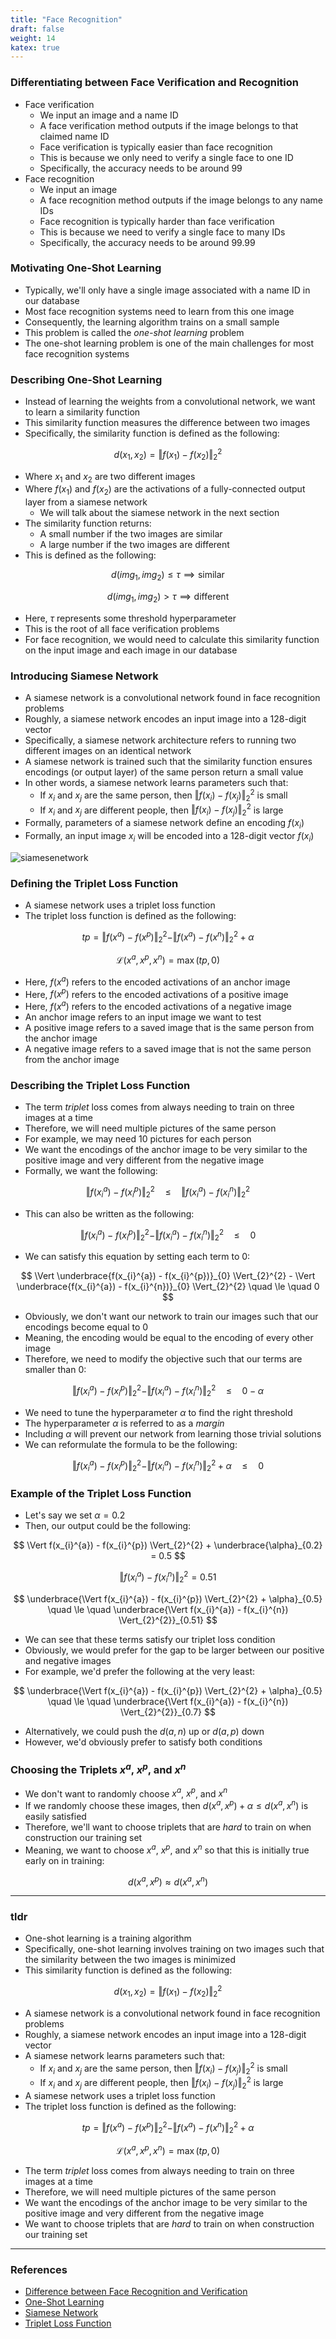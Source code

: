 ```yaml
---
title: "Face Recognition"
draft: false
weight: 14
katex: true
---
```


### Differentiating between Face Verification and Recognition
- Face verification
	- We input an image and a name ID
	- A face verification method outputs if the image belongs to that claimed name ID
	- Face verification is typically easier than face recognition
	- This is because we only need to verify a single face to one ID
	- Specifically, the accuracy needs to be around $99%$
- Face recognition
	- We input an image
	- A face recognition method outputs if the image belongs to any name IDs
	- Face recognition is typically harder than face verification
	- This is because we need to verify a single face to many IDs
	- Specifically, the accuracy needs to be around $99.99%$

### Motivating One-Shot Learning
- Typically, we'll only have a single image associated with a name ID in our database
- Most face recognition systems need to learn from this one image
- Consequently, the learning algorithm trains on a small sample
- This problem is called the *one-shot learning* problem
- The one-shot learning problem is one of the main challenges for most face recognition systems

### Describing One-Shot Learning
- Instead of learning the weights from a convolutional network, we want to learn a similarity function
- This similarity function measures the difference between two images
- Specifically, the similarity function is defined as the following:

$$
d(x_{1}, x_{2}) = \Vert f(x_{1}) - f(x_{2}) \Vert_{2}^{2}
$$

- Where $x_{1}$ and $x_{2}$ are two different images
- Where $f(x_{1})$ and $f(x_{2})$ are the activations of a fully-connected output layer from a siamese network
	- We will talk about the siamese network in the next section
- The similarity function returns:
	- A small number if the two images are similar
	- A large number if the two images are different
- This is defined as the following:

$$
d(img_{1}, img_{2}) \le \tau \implies \text{similar}
$$

$$
d(img_{1}, img_{2}) > \tau \implies \text{different}
$$

- Here, $\tau$ represents some threshold hyperparameter
- This is the root of all face verification problems
- For face recognition, we would need to calculate this similarity function on the input image and each image in our database

### Introducing Siamese Network
- A siamese network is a convolutional network found in face recognition problems
- Roughly, a siamese network encodes an input image into a $128$-digit vector
- Specifically, a siamese network architecture refers to running two different images on an identical network
- A siamese network is trained such that the similarity function ensures encodings (or output layer) of the same person return a small value
- In other words, a siamese network learns parameters such that:
	- If $x_{i}$ and $x_{j}$ are the same person, then $\Vert f(x_{i}) - f(x_{j}) \Vert_{2}^{2}$ is small
	- If $x_{i}$ and $x_{j}$ are different people, then $\Vert f(x_{i}) - f(x_{j}) \Vert_{2}^{2}$ is large
- Formally, parameters of a siamese network define an encoding $f(x_{i})$
- Formally, an input image $x_{i}$ will be encoded into a $128$-digit vector $f(x_{i})$

![siamesenetwork](../../../img/siamese_network.jpg)

### Defining the Triplet Loss Function
- A siamese network uses a triplet loss function
- The triplet loss function is defined as the following:

$$
tp = \Vert f(x^{a}) - f(x^{p}) \Vert_{2}^{2} - \Vert f(x^{a}) - f(x^{n}) \Vert_{2}^{2} + \alpha
$$

$$
\mathcal{L}(x^{a}, x^{p}, x^{n}) = \max(tp, 0)
$$

- Here, $f(x^{a})$ refers to the encoded activations of an anchor image
- Here, $f(x^{p})$ refers to the encoded activations of a positive image
- Here, $f(x^{a})$ refers to the encoded activations of a negative image
- An anchor image refers to an input image we want to test
- A positive image refers to a saved image that is the same person from the anchor image
- A negative image refers to a saved image that is not the same person from the anchor image

### Describing the Triplet Loss Function
- The term *triplet* loss comes from always needing to train on three images at a time
- Therefore, we will need multiple pictures of the same person
- For example, we may need $10$ pictures for each person
- We want the encodings of the anchor image to be very similar to the positive image and very different from the negative image
- Formally, we want the following:

$$
\Vert f(x_{i}^{a}) - f(x_{i}^{p}) \Vert_{2}^{2} \quad \le \quad \Vert f(x_{i}^{a}) - f(x_{i}^{n}) \Vert_{2}^{2}
$$

- This can also be written as the following:

$$
\Vert f(x_{i}^{a}) - f(x_{i}^{p}) \Vert_{2}^{2} - \Vert f(x_{i}^{a}) - f(x_{i}^{n}) \Vert_{2}^{2} \quad \le \quad 0
$$

- We can satisfy this equation by setting each term to $0$:

$$
\Vert \underbrace{f(x_{i}^{a}) - f(x_{i}^{p})}_{0} \Vert_{2}^{2} - \Vert \underbrace{f(x_{i}^{a}) - f(x_{i}^{n})}_{0} \Vert_{2}^{2} \quad \le \quad 0
$$

- Obviously, we don't want our network to train our images such that our encodings become equal to $0$
- Meaning, the encoding would be equal to the encoding of every other image
- Therefore, we need to modify the objective such that our terms are smaller than $0$:

$$
\Vert f(x_{i}^{a}) - f(x_{i}^{p}) \Vert_{2}^{2} - \Vert f(x_{i}^{a}) - f(x_{i}^{n}) \Vert_{2}^{2} \quad \le \quad 0 - \alpha
$$

- We need to tune the hyperparameter $\alpha$ to find the right threshold
- The hyperparameter $\alpha$ is referred to as a *margin*
- Including $\alpha$ will prevent our network from learning those trivial solutions
- We can reformulate the formula to be the following:

$$
\Vert f(x_{i}^{a}) - f(x_{i}^{p}) \Vert_{2}^{2} - \Vert f(x_{i}^{a}) - f(x_{i}^{n}) \Vert_{2}^{2} + \alpha \quad \le \quad 0
$$

### Example of the Triplet Loss Function
- Let's say we set $\alpha=0.2$
- Then, our output could be the following:

$$
\Vert f(x_{i}^{a}) - f(x_{i}^{p}) \Vert_{2}^{2} + \underbrace{\alpha}_{0.2} = 0.5
$$

$$
\Vert f(x_{i}^{a}) - f(x_{i}^{n}) \Vert_{2}^{2} = 0.51
$$

$$
\underbrace{\Vert f(x_{i}^{a}) - f(x_{i}^{p}) \Vert_{2}^{2} + \alpha}_{0.5} \quad \le \quad \underbrace{\Vert f(x_{i}^{a}) - f(x_{i}^{n}) \Vert_{2}^{2}}_{0.51}
$$

- We can see that these terms satisfy our triplet loss condition
- Obviously, we would prefer for the gap to be larger between our positive and negative images
- For example, we'd prefer the following at the very least:

$$
\underbrace{\Vert f(x_{i}^{a}) - f(x_{i}^{p}) \Vert_{2}^{2} + \alpha}_{0.5} \quad \le \quad \underbrace{\Vert f(x_{i}^{a}) - f(x_{i}^{n}) \Vert_{2}^{2}}_{0.7}
$$

- Alternatively, we could push the $d(a,n)$ up or $d(a,p)$ down
- However, we'd obviously prefer to satisfy both conditions

### Choosing the Triplets $x^{a}$, $x^{p}$, and $x^{n}$
- We don't want to randomly choose $x^{a}$, $x^{p}$, and $x^{n}$
- If we randomly choose these images, then $d(x^{a}, x^{p}) + \alpha \le d(x^{a}, x^{n})$ is easily satisfied
- Therefore, we'll want to choose triplets that are *hard* to train on when construction our training set
- Meaning, we want to choose $x^{a}$, $x^{p}$, and $x^{n}$ so that this is initially true early on in training:

$$
d(x^{a}, x^{p}) \approx d(x^{a}, x^{n})
$$

---

### tldr
- One-shot learning is a training algorithm
- Specifically, one-shot learning involves training on two images such that the similarity between the two images is minimized
- This similarity function is defined as the following:

$$
d(x_{1}, x_{2}) = \Vert f(x_{1}) - f(x_{2}) \Vert_{2}^{2}
$$

- A siamese network is a convolutional network found in face recognition problems
- Roughly, a siamese network encodes an input image into a $128$-digit vector
- A siamese network learns parameters such that:
	- If $x_{i}$ and $x_{j}$ are the same person, then $\Vert f(x_{i}) - f(x_{j}) \Vert_{2}^{2}$ is small
	- If $x_{i}$ and $x_{j}$ are different people, then $\Vert f(x_{i}) - f(x_{j}) \Vert_{2}^{2}$ is large
- A siamese network uses a triplet loss function
- The triplet loss function is defined as the following:

$$
tp = \Vert f(x^{a}) - f(x^{p}) \Vert_{2}^{2} - \Vert f(x^{a}) - f(x^{n}) \Vert_{2}^{2} + \alpha
$$

$$
\mathcal{L}(x^{a}, x^{p}, x^{n}) = \max(tp, 0)
$$

- The term *triplet* loss comes from always needing to train on three images at a time
- Therefore, we will need multiple pictures of the same person
- We want the encodings of the anchor image to be very similar to the positive image and very different from the negative image
- We want to choose triplets that are *hard* to train on when construction our training set

---

### References
- [Difference between Face Recognition and Verification](https://www.youtube.com/watch?v=-FfMVnwXrZ0&list=PLkDaE6sCZn6Gl29AoE31iwdVwSG-KnDzF&index=32)
- [One-Shot Learning](https://www.youtube.com/watch?v=96b_weTZb2w&list=PLkDaE6sCZn6Gl29AoE31iwdVwSG-KnDzF&index=33)
- [Siamese Network](https://www.youtube.com/watch?v=6jfw8MuKwpI&list=PLkDaE6sCZn6Gl29AoE31iwdVwSG-KnDzF&index=34)
- [Triplet Loss Function](https://www.youtube.com/watch?v=d2XB5-tuCWU&list=PLkDaE6sCZn6Gl29AoE31iwdVwSG-KnDzF&index=35)
